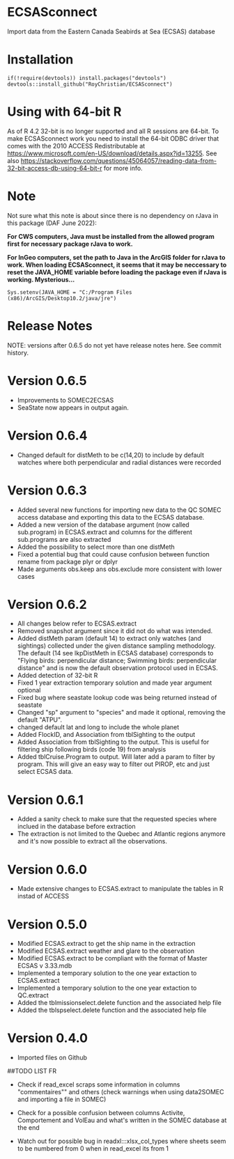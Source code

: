 ECSASconnect
=======
Import data from the Eastern Canada Seabirds at Sea (ECSAS) database

Installation
=======


    if(!require(devtools)) install.packages("devtools")
    devtools::install_github("RoyChristian/ECSASconnect")

Using with 64-bit R
=======
As of R 4.2 32-bit is no longer supported and all R sessions are 64-bit. To make ECSASconnect work you need to install the 64-bit ODBC driver
that comes with the 2010 ACCESS Redistributable at https://www.microsoft.com/en-US/download/details.aspx?id=13255. See also 
https://stackoverflow.com/questions/45064057/reading-data-from-32-bit-access-db-using-64-bit-r for more info.

Note
======
Not sure what this note is about since there is no dependency on rJava in this package (DAF June 2022):

**For CWS computers, Java must be installed from the allowed program first for necessary package rJava to work.**

**For InGeo computers, set the path to Java in the ArcGIS folder for rJava to work. When loading ECSASconnect, it seems that it may be neccessary to reset the JAVA_HOME variable before loading the package even if rJava is working. Mysterious...**

`Sys.setenv(JAVA_HOME = "C:/Program Files (x86)/ArcGIS/Desktop10.2/java/jre")`





Release Notes
=======
NOTE: versions after 0.6.5 do not yet have release notes here. See commit history.


Version 0.6.5
=======
* Improvements to SOMEC2ECSAS
* SeaState now appears in output again.

Version 0.6.4
=======
* Changed default for distMeth to be c(14,20) to include by default watches where both perpendicular and radial distances were recorded 


Version 0.6.3
=======
* Added several new functions for importing new data to the QC SOMEC access database and exporting this data to the ECSAS database. 
* Added a new version of the database argument (now called sub.program) in ECSAS.extract and columns for the different sub.programs are also extracted
* Added the possibility to select more than one distMeth
* Fixed a potential bug that could cause confusion between function rename from package plyr or dplyr
* Made arguments obs.keep ans obs.exclude more consistent with lower cases

Version 0.6.2
=======
* All changes below refer to ECSAS.extract
* Removed snapshot argument since it did not do what was intended.
* Added distMeth param (default 14) to extract only watches (and sightings) collected under the given distance sampling
 methodology. The default (14 see lkpDistMeth in ECSAS database) corresponds to "Flying birds: perpendicular distance;
 Swimming birds: perpendicular distance" and is now the default observation protocol used in ECSAS.
* Added detection of 32-bit R
* Fixed 1 year extraction temporary solution and made year argument optional
* Fixed bug where seastate lookup code was being returned instead of seastate
* Changed "sp" argument to "species" and made it optional, removing the default "ATPU".
* changed default lat and long to include the whole planet
* Added FlockID, and Association from tblSighting to the output
* Added Association from tblSighting to the output. This is useful for filtering ship following birds (code 19) from analysis
* Added tblCruise.Program to output. Will later add a param to filter by program. This will give an easy way to filter
 out PIROP, etc and just select ECSAS data.

Version 0.6.1
=======
* Added a sanity check to make sure that the requested species where inclued in the database before extraction
* The extraction is not limited to the Quebec and Atlantic regions anymore and it's now possible to extract all the observations. 

Version 0.6.0
=======
* Made extensive changes to ECSAS.extract to manipulate the tables in R instad of ACCESS

Version 0.5.0
=======
* Modified ECSAS.extract to get the ship name in the extraction
* Modified ECSAS.extract weather and glare to the observation
* Modified ECSAS.extract to be compliant with the format of Master ECSAS v 3.33.mdb
* Implemented a temporary solution to the one year extaction to ECSAS.extract
* Implemented a temporary solution to the one year extaction to QC.extract
* Added the tblmissionselect.delete function and the associated help file
* Added the tblspselect.delete function and the associated help file

Version 0.4.0
=======
* Imported files on Github


##TODO LIST FR

- Check if read_excel scraps some information in columns "commentaires"" and others (check warnings when using data2SOMEC and importing a file in SOMEC)

- Check for a possible confusion between columns Activite, Comportement and VolEau and what's written in the SOMEC database at the end

- Watch out for possible bug in readxl:::xlsx_col_types where sheets seem to be numbered from 0 when in read_excel its from 1




